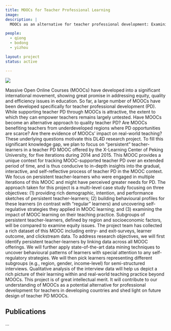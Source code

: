 ```yaml
---
title: MOOCs for Teacher Professional Learning
image: 
description: |
  MOOCs as an alternative for teacher professional development: Examining persistent teacher-learners in one Chinese MOOC. Funded by the DL4D Research Network.

people:
  - qiong
  - bodong
  - yizhou

layout: project
status: active

---
```


![](http://dl4d.org/wp-content/uploads/2016/05/dl4d-2x.png)

Massive Open Online Courses (MOOCs) have developed into a significant international movement, showing great promise in addressing equity, quality and efficiency issues in education. So far, a large number of MOOCs have been developed specifically for teacher professional development (PD). While supporting teacher PD through MOOCs is attractive, the extent to which they can empower teachers remains largely untested. Have MOOCs become an alternative approach to quality teacher PD? Are MOOCs benefiting teachers from underdeveloped regions where PD opportunities are scarce? Are there evidence of MOOCs’ impact on real-world teaching? These underlying questions motivate this DL4D research project. To fill this significant knowledge gap, we plan to focus on “persistent” teacher-learners in a teacher PD MOOC offered by the X-Learning Center of Peking University, for five iterations during 2014 and 2015. This MOOC provides a unique context for tracking MOOC-supported teacher PD over an extended period of time, and is thus conducive to in-depth insights into the gradual, interactive, and self-reflective process of teacher PD in the MOOC context. We focus on persistent teacher-learners who were engaged in multiple iterations of this MOOC and might have perceived greater needs for PD. The approach taken for this project is a multi-level case study focusing on three objectives: (1) providing rich demographic, intention, and performance sketches of persistent teacher-learners; (2) building behavioural profiles for these learners (in contrast with “regular” learners) and uncovering self-regulative strategies they applied in MOOC learning; and (3) examining the impact of MOOC learning on their teaching practice. Subgroups of persistent teacher-learners, defined by region and socioeconomic factors, will be compared to examine equity issues.  The project team has collected a rich dataset of this MOOC including entry- and exit-surveys, learner outcome, and clickstream data. To address research objectives, we will first identify persistent teacher-learners by linking data across all MOOC offerings. We will further apply state-of-the-art data mining techniques to uncover behavioural patterns of learners with special attention to any self-regulatory strategies. We will then pick learners representing different subgroups (e.g., region, gender, income-level) for semi-structured interviews. Qualitative analysis of the interview data will help us depict a rich picture of their learning within and real-world teaching practice beyond MOOCs. This project is of great intellectual merit.  It will contribute to our understanding of MOOCs as a potential alternative for professional development for teachers in developing countries and shed light on future design of teacher PD MOOCs.

## Publications

...
